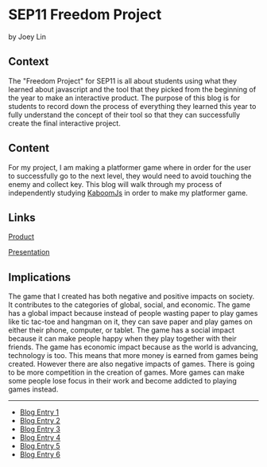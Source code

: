 # SEP11 Freedom Project
by Joey Lin

## Context
The "Freedom Project" for SEP11 is all about students using what they learned about javascript and the tool that they picked from the beginning of the year to make an interactive product. The purpose of this blog is for students to record down the process of everything they learned this year to fully understand the concept of their tool so that they can successfully create the final interactive project.

## Content
For my project, I am making a platformer game where in order for the user to successfully go to the next level, they would need to avoid touching the enemy and collect key. This blog will walk through my process of independently studying [KaboomJs](https://kaboomjs.com/) in order to make my platformer game.

## Links

[Product](https://kaboommvp.joeyl2331.repl.co/)

[Presentation](https://docs.google.com/presentation/d/1FpO-C7nIJPvUqXbL06BDwJoHZ42De3VwB8euvCJHdwM/edit#slide=id.g243974dd3c0_0_1903)

## Implications
The game that I created has both negative and positive impacts on society. It contributes to the categories of global, social, and economic. The game has a global impact because instead of people wasting paper to play games like tic tac-toe and hangman on it, they can save paper and play games on either their phone, computer, or tablet. The game has a social impact because it can make people happy when they play together with their friends. The game has economic impact because as the world is advancing, technology is too. This means that more money is earned from games being created. However there are also negative impacts of games. There is going to be more competition in the creation of games. More games can make some people lose focus in their work and become addicted to playing games instead. 

---

* [Blog Entry 1](entries/entry01.md)
* [Blog Entry 2](entries/entry02.md)
* [Blog Entry 3](entries/entry03.md)
* [Blog Entry 4](entries/entry04.md)
* [Blog Entry 5](entries/entry05.md)
* [Blog Entry 6](entries/entry06.md)
